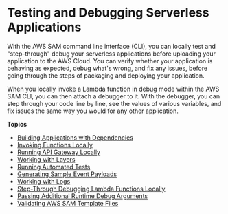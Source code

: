 # Testing and Debugging Serverless Applications<a name="serverless-test-and-debug"></a>

With the AWS SAM command line interface \(CLI\), you can locally test and "step\-through" debug your serverless applications before uploading your application to the AWS Cloud\. You can verify whether your application is behaving as expected, debug what's wrong, and fix any issues, before going through the steps of packaging and deploying your application\.

When you locally invoke a Lambda function in debug mode within the AWS SAM CLI, you can then attach a debugger to it\. With the debugger, you can step through your code line by line, see the values of various variables, and fix issues the same way you would for any other application\.

**Topics**
+ [Building Applications with Dependencies](serverless-sam-cli-using-build.md)
+ [Invoking Functions Locally](serverless-sam-cli-using-invoke.md)
+ [Running API Gateway Locally](serverless-sam-cli-using-start-api.md)
+ [Working with Layers](serverless-sam-cli-layers.md)
+ [Running Automated Tests](serverless-sam-cli-using-automated-tests.md)
+ [Generating Sample Event Payloads](serverless-sam-cli-using-generate-event.md)
+ [Working with Logs](serverless-sam-cli-logging.md)
+ [Step\-Through Debugging Lambda Functions Locally](serverless-sam-cli-using-debugging.md)
+ [Passing Additional Runtime Debug Arguments](serverless-sam-cli-using-debugging-additional-arguments.md)
+ [Validating AWS SAM Template Files](serverless-sam-cli-using-validate.md)